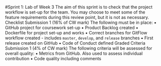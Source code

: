 #Sprint 1: Lab of Week 3
The aim of this sprint is to check that the project workflow is set-up for the team. You may
choose to meet some of the feature requirements during this review point, but it is not as
necessary.
Checklist Submission 1 (16% of CW mark)
The following must be in place:
▪ GitHub project for coursework set-up
▪ Product Backlog created
▪ Dockerfile for project set-up and works
▪ Correct branches for GitFlow workflow created - includes `master`, `develop`, and `release` branches
▪ First release created on GitHub
▪ Code of Conduct defined
Graded Criteria Submission 1 (4% of CW mark)
The following criteria will be assessed for overall quality:
▪ Metrics from GitHub. Also used to assess individual contribution
▪ Code quality including comments
